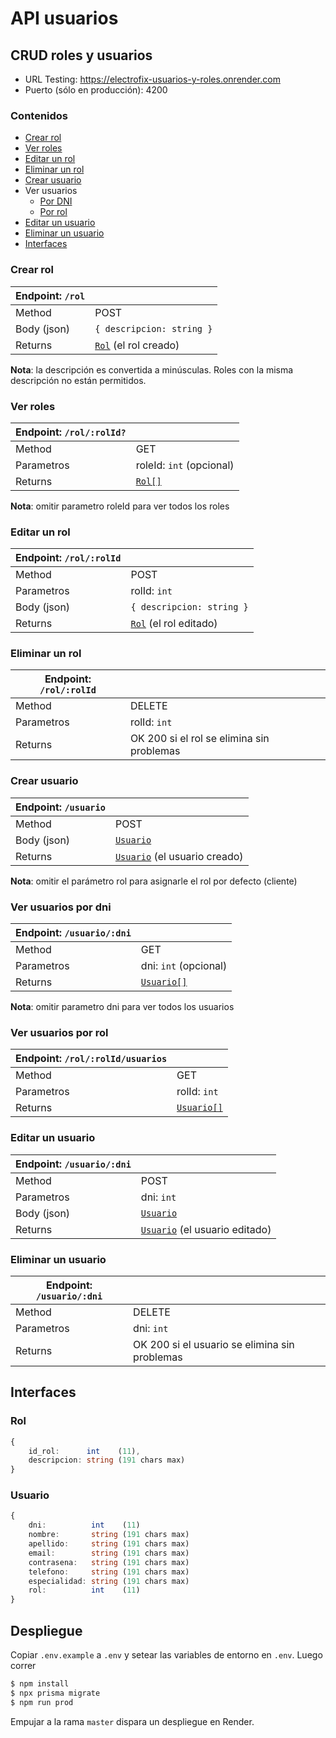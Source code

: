 # API usuarios

## CRUD roles y usuarios

+ URL Testing: https://electrofix-usuarios-y-roles.onrender.com
+ Puerto (sólo en producción): 4200

### Contenidos

+ [Crear rol](#crear-rol)
+ [Ver roles](#ver-roles)
+ [Editar un rol](#editar-un-rol)
+ [Eliminar un rol](#eliminar-un-rol)
+ [Crear usuario](#crear-usuario)
+ Ver usuarios
    - [Por DNI](#ver-usuarios-por-dni)
    - [Por rol](#ver-usuarios-por-rol)
+ [Editar un usuario](#editar-un-usuario)
+ [Eliminar un usuario](#eliminar-un-usuario)
+ [Interfaces](#interfaces)


### Crear rol

|Endpoint: `/rol`||
---|---|
Method      | POST
Body (json) | `{ descripcion: string }`
Returns     | [`Rol`](#rol) (el rol creado)

**Nota**: la descripción es convertida a minúsculas. Roles con la misma descripción no están permitidos.

### Ver roles

|Endpoint: `/rol/:rolId?`||
---|---|
|Method    | GET                   
|Parametros| roleId: `int` (opcional)
|Returns   | [`Rol[]`](#rol)

**Nota**: omitir parametro roleId para ver todos los roles


### Editar un rol

|Endpoint: `/rol/:rolId`||
---|---|
Method     | POST
Parametros | rolId: `int`
Body (json)| `{ descripcion: string }`
Returns    | [`Rol`](#rol) (el rol editado)


### Eliminar un rol

|Endpoint: `/rol/:rolId`||
---|---|
Method     | DELETE
Parametros | rolId: `int`
Returns    | OK 200 si el rol se elimina sin problemas


### Crear usuario

|Endpoint: `/usuario`||
---|---|
Method     | POST
Body (json)| [`Usuario`](#usuario)
Returns    | [`Usuario`](#usuario) (el usuario creado)

**Nota**: omitir el parámetro rol para asignarle el rol por defecto (cliente)

### Ver usuarios por dni
|Endpoint: `/usuario/:dni`||
---|---|
Method     | GET
Parametros | dni: `int` (opcional)
Returns    | [`Usuario[]`](#usuario)

**Nota**: omitir parametro dni para ver todos los usuarios

### Ver usuarios por rol
|Endpoint: `/rol/:rolId/usuarios`||
---|---|
Method     | GET
Parametros | rolId: `int`
Returns    | [`Usuario[]`](#usuario)

### Editar un usuario

|Endpoint: `/usuario/:dni`||
---|---|
Method     | POST
Parametros | dni: `int`
Body (json)| [`Usuario`](#usuario)
Returns    | [`Usuario`](#usuario) (el usuario editado)

### Eliminar un usuario

|Endpoint: `/usuario/:dni`||
---|---|
Method     | DELETE
Parametros | dni: `int`
Returns    | OK 200 si el usuario se elimina sin problemas

## Interfaces

### Rol 
```typescript
{
    id_rol:      int    (11),
    descripcion: string (191 chars max)
}
```

### Usuario 
```typescript
{
    dni:          int    (11) 
    nombre:       string (191 chars max)
    apellido:     string (191 chars max)
    email:        string (191 chars max)
    contrasena:   string (191 chars max)
    telefono:     string (191 chars max)
    especialidad: string (191 chars max)
    rol:          int    (11)
}
```

## Despliegue

Copiar `.env.example` a `.env` y setear las variables de entorno en `.env`. Luego correr

```bash
$ npm install
$ npx prisma migrate
$ npm run prod
```

Empujar a la rama `master` dispara un despliegue en Render.
